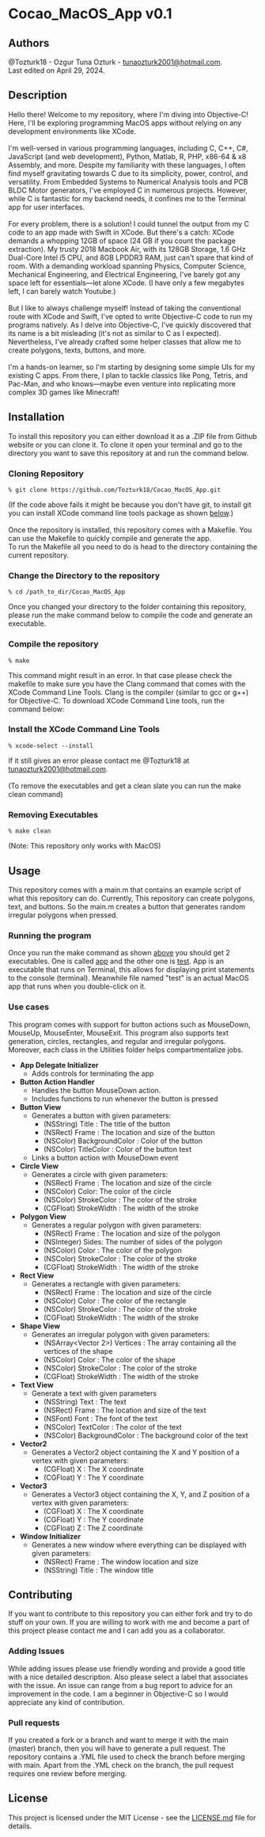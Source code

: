 # Cocao_MacOS_App v0.1
## Authors
@Tozturk18 - Ozgur Tuna Ozturk - tunaozturk2001@hotmail.com. <br>
Last edited on April 29, 2024.

## Description
Hello there! Welcome to my repository, where I'm diving into Objective-C! Here, I'll be exploring programming MacOS apps without relying on any development environments like XCode.
<br><br>
I'm well-versed in various programming languages, including C, C++, C#, JavaScript (and web development), Python, Matlab, R, PHP, x86-64 & x8 Assembly, and more. Despite my familiarity with these languages, I often find myself gravitating towards C due to its simplicity, power, control, and versatility. From Embedded Systems to Numerical Analysis tools and PCB BLDC Motor generators, I've employed C in numerous projects. However, while C is fantastic for my backend needs, it confines me to the Terminal app for user interfaces.
<br><br>
For every problem, there is a solution! I could tunnel the output from my C code to an app made with Swift in XCode. But there's a catch: XCode demands a whopping 12GB of space (24 GB if you count the package extraction). My trusty 2018 Macbook Air, with its 128GB Storage, 1.6 GHz Dual-Core Intel i5 CPU, and 8GB LPDDR3 RAM, just can't spare that kind of room. With a demanding workload spanning Physics, Computer Science, Mechanical Engineering, and Electrical Engineering, I've barely got any space left for essentials—let alone XCode. (I have only a few megabytes left, I can barely watch Youtube.)
<br><br>
But I like to always challenge myself! Instead of taking the conventional route with XCode and Swift, I've opted to write Objective-C code to run my programs natively. As I delve into Objective-C, I've quickly discovered that its name is a bit misleading (it's not as similar to C as I expected). Nevertheless, I've already crafted some helper classes that allow me to create polygons, texts, buttons, and more.
<br><br>
I'm a hands-on learner, so I'm starting by designing some simple UIs for my existing C apps. From there, I plan to tackle classics like Pong, Tetris, and Pac-Man, and who knows—maybe even venture into replicating more complex 3D games like Minecraft!

## Installation
To install this repository you can either download it as a .ZIP file from Github website or you can clone it. To clone it open your terminal and go to the directory you want to save this repository at and run the command below.
### Cloning Repository
```%
% git clone https://github.com/Tozturk18/Cocao_MacOS_App.git
```
(If the code above fails it might be because you don't have git, to install git you can install XCode command line tools package as shown [below](#install-the-xcode-command-line-tools).)
<br><br>
Once the repository is installed, this repository comes with a Makefile. You can use the Makefile to quickly compile and generate the app.<br>
To run the Makefile all you need to do is head to the directory containing the current repository.

### Change the Directory to the repository
```%
% cd /path_to_dir/Cocao_MacOS_App
```
Once you changed your directory to the folder containing this repository, please run the make command below to compile the code and generate an executable.

### Compile the repository
```%
% make
```
This command might result in an error. In that case please check the makefile to make sure you have the Clang command that comes with the XCode Command Line Tools. Clang is the compiler (similar to gcc or g++) for Objective-C. To download XCode Command Line tools, run the command below:

### Install the XCode Command Line Tools
```%
% xcode-select --install
```
If it still gives an error please contact me @Tozturk18 at tunaozturk2001@hotmail.com.
<br><br>
(To remove the executables and get a clean slate you can run the make clean command)

### Removing Executables
```%
% make clean
```
(Note: This repository only works with MacOS)

## Usage
This repository comes with a main.m that contains an example script of what this repository can do. Currently, This repository can create polygons, text, and buttons. So the main.m creates a button that generates random irregular polygons when pressed.

### Running the program
Once you run the make command as shown [above](#compile-the-repository) you should get 2 executables. One is called [app](app) and the other one is [test](test.app). App is an executable that runs on Terminal, this allows for displaying print statements to the console (terminal). Meanwhile file named "test" is an actual MacOS app that runs when you double-click on it.
### Use cases
This program comes with support for button actions such as MouseDown, MouseUp, MouseEnter, MouseExit. This program also supports text generation, circles, rectangles, and regular and irregular polygons.
<br>
Moreover, each class in the Utilities folder helps compartmentalize jobs.
* <b>App Delegate Initializer</b>
    - Adds controls for terminating the app
* <b>Button Action Handler</b>
    - Handles the button MouseDown action.
    - Includes functions to run whenever the button is pressed
* <b>Button View</b>
    - Generates a button with given parameters:
        - (NSString) Title : The title of the button
        - (NSRect) Frame : The location and size of the button
        - (NSColor) BackgroundColor : Color of the button
        - (NSColor) TitleColor : Color of the button text
    - Links a button action with MouseDown event
* <b>Circle View</b>
    - Generates a circle with given parameters:
        - (NSRect) Frame : The location and size of the circle
        - (NSColor) Color: The color of the circle
        - (NSColor) StrokeColor : The color of the stroke
        - (CGFloat) StrokeWidth : The width of the stroke
* <b>Polygon View</b>
    - Generates a regular polygon with given parameters:
        - (NSRect) Frame : The location and size of the polygon
        - (NSInteger) Sides: The number of sides of the polygon
        - (NSColor) Color : The color of the polygon
        - (NSColor) StrokeColor : The color of the stroke
        - (CGFloat) StrokeWidth : The width of the stroke
* <b>Rect View</b>
    - Generates a rectangle with given parameters:
        - (NSRect) Frame : The location and size of the circle
        - (NSColor) Color : The color of the rectangle
        - (NSColor) StrokeColor : The color of the stroke
        - (CGFloat) StrokeWidth : The width of the stroke
* <b>Shape View</b>
    - Generates an irregular polygon with given parameters:
        - (NSArray<Vector 2>) Vertices : The array containing all the vertices of the shape
        - (NSColor) Color : The color of the shape
        - (NSColor) StrokeColor : The color of the stroke
        - (CGFloat) StrokeWidth : The width of the stroke
* <b>Text View</b>
    - Generate a text with given parameters
        - (NSString) Text : The text
        - (NSRect) Frame : The location and size of the text
        - (NSFont) Font : The font of the text
        - (NSColor) TextColor : The color of the text
        - (NSColor) BackgroundColor : The background color of the text
* <b>Vector2</b>
    - Generates a Vector2 object containing the X and Y position of a vertex with given parameters:
        - (CGFloat) X : The X coordinate
        - (CGFloat) Y : The Y coordinate
* <b>Vector3</b>
    - Generates a Vector3 object containing the X, Y, and Z position of a vertex with given parameters:
        - (CGFloat) X : The X coordinate
        - (CGFloat) Y : The Y coordinate
        - (CGFloat) Z : The Z coordinate
* <b>Window Initializer</b>
    - Generates a new window where everything can be displayed with given parameters:
        - (NSRect) Frame : The window location and size
        - (NSString) Title : The window title

## Contributing
If you want to contribute to this repository you can either fork and try to do stuff on your own. If you are willing to work with me and become a part of this project please contact me and I can add you as a collaborator. 
### Adding Issues
While adding issues please use friendly wording and provide a good title with a nice detailed description. Also please select a label that associates with the issue. An issue can range from a bug report to advice for an improvement in the code. I am a beginner in Objective-C so I would appreciate any kind of contribution.
### Pull requests
If you created a fork or a branch and want to merge it with the main (master) branch, then you will have to generate a pull request. The repository contains a .YML file used to check the branch before merging with main. Apart from the .YML check on the branch, the pull request requires one review before merging.

## License
This project is licensed under the MIT License - see the [LICENSE.md](./LICENSE) file for details.
